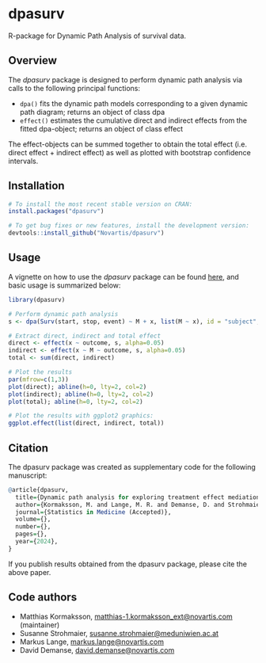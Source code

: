 dpasurv
====================

R-package for Dynamic Path Analysis of survival data.

## Overview

The *dpasurv* package is designed to perform dynamic path analysis via calls to the following principal functions:

- `dpa()` fits the dynamic path models corresponding to a given dynamic path diagram; returns an object of class dpa
- `effect()` estimates the cumulative direct and indirect effects from the fitted dpa-object; returns an object of class effect

The effect-objects can be summed together to obtain the total effect (i.e. direct effect + indirect effect) as well as plotted with bootstrap confidence intervals.

## Installation

``` r
# To install the most recent stable version on CRAN:
install.packages("dpasurv")

# To get bug fixes or new features, install the development version:
devtools::install_github("Novartis/dpasurv")
```
## Usage

A vignette on how to use the *dpasurv* package can be found [here](https://opensource.nibr.com/dpasurv/articles/dpa.html), and basic usage is summarized below:
``` r
library(dpasurv)

# Perform dynamic path analysis
s <- dpa(Surv(start, stop, event) ~ M + x, list(M ~ x), id = "subject", data = simdata, boot.n = 500)

# Extract direct, indirect and total effect
direct <- effect(x ~ outcome, s, alpha=0.05)
indirect <- effect(x ~ M ~ outcome, s, alpha=0.05)
total <- sum(direct, indirect)

# Plot the results
par(mfrow=c(1,3))
plot(direct); abline(h=0, lty=2, col=2)
plot(indirect); abline(h=0, lty=2, col=2)
plot(total); abline(h=0, lty=2, col=2)

# Plot the results with ggplot2 graphics:
ggplot.effect(list(direct, indirect, total))
```

## Citation

The dpasurv package was created as supplementary code for the following manuscript:

``` r
@article{dpasurv,
  title={Dynamic path analysis for exploring treatment effect mediation processes in clinical trials with time-to-event endpoints},
  author={Kormaksson, M. and Lange, M. R. and Demanse, D. and Strohmaier, S. and Duan, J. and Xie, Q. and Carbini, M. and Bossen, C. and Guettner, A. and Maniero, A.},
  journal={Statistics in Medicine (Accepted)},
  volume={},
  number={},
  pages={},
  year={2024},
}
```

If you publish results obtained from the dpasurv package, please cite the above paper.

## Code authors

- Matthias Kormaksson, matthias-1.kormaksson_ext@novartis.com (maintainer)
- Susanne Strohmaier, susanne.strohmaier@meduniwien.ac.at
- Markus Lange, markus.lange@novartis.com
- David Demanse, david.demanse@novartis.com
